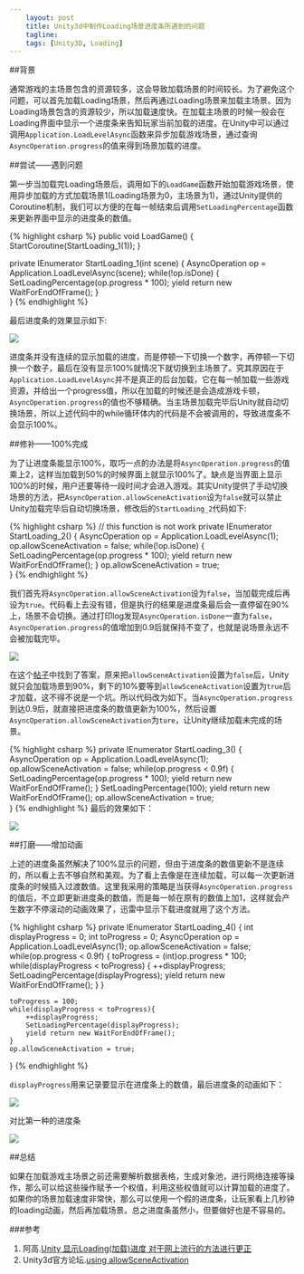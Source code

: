 ```yaml
---
    layout: post
    title: Unity3d中制作Loading场景进度条所遇到的问题
    tagline: 
    tags: [Unity3D, Loading]
---
```


##背景

通常游戏的主场景包含的资源较多，这会导致加载场景的时间较长。为了避免这个问题，可以首先加载Loading场景，然后再通过Loading场景来加载主场景。因为Loading场景包含的资源较少，所以加载速度快。在加载主场景的时候一般会在Loading界面中显示一个进度条来告知玩家当前加载的进度。在Unity中可以通过调用`Application.LoadLevelAsync`函数来异步加载游戏场景，通过查询`AsyncOperation.progress`的值来得到场景加载的进度。

##尝试——遇到问题

第一步当加载完Loading场景后，调用如下的`LoadGame`函数开始加载游戏场景，使用异步加载的方式加载场景1(Loading场景为0，主场景为1)，通过Unity提供的Coroutine机制，我们可以方便的在每一帧结束后调用`SetLoadingPercentage`函数来更新界面中显示的进度条的数值。

{% highlight csharp %}
public void LoadGame() {
    StartCoroutine(StartLoading_1(1));
}

private IEnumerator StartLoading_1(int scene) {
    AsyncOperation op = Application.LoadLevelAsync(scene);
    while(!op.isDone) {            
        SetLoadingPercentage(op.progress * 100);
        yield return new WaitForEndOfFrame();
    }        
}
{% endhighlight  %}

最后进度条的效果显示如下:

![](http://i.imgur.com/kesstj7.gif)

进度条并没有连续的显示加载的进度，而是停顿一下切换一个数字，再停顿一下切换一个数子，最后在没有显示100%就情况下就切换到主场景了。究其原因在于`Application.LoadLevelAsync`并不是真正的后台加载，它在每一帧加载一些游戏资源，并给出一个progress值，所以在加载的时候还是会造成游戏卡顿，`AsyncOperation.progress`的值也不够精确。当主场景加载完毕后Unity就自动切换场景，所以上述代码中的while循环体内的代码是不会被调用的，导致进度条不会显示100%。

##修补——100%完成

为了让进度条能显示100%，取巧一点的办法是将`AsyncOperation.progress`的值乘上2，这样当加载到50%的时候界面上就显示100%了。缺点是当界面上显示100%的时候，用户还要等待一段时间才会进入游戏。其实Unity提供了手动切换场景的方法，把`AsyncOperation.allowSceneActivation`设为`false`就可以禁止Unity加载完毕后自动切换场景，修改后的`StartLoading_2`代码如下:

{% highlight csharp %}
// this function is not work
private IEnumerator StartLoading_2() {
    AsyncOperation op = Application.LoadLevelAsync(1);
    op.allowSceneActivation = false;
    while(!op.isDone) {
        SetLoadingPercentage(op.progress * 100);
        yield return new WaitForEndOfFrame();
    }
    op.allowSceneActivation = true;   
}
{% endhighlight  %}

我们首先将`AsyncOperation.allowSceneActivation`设为`false`，当加载完成后再设为`true`。代码看上去没有错，但是执行的结果是进度条最后会一直停留在90%上，场景不会切换。通过打印log发现`AsyncOperation.isDone`一直为`false`，`AsyncOperation.progress`的值增加到0.9后就保持不变了，也就是说场景永远不会被加载完毕。

![](http://i.imgur.com/d44E3Yt.gif)


在这个[帖子](http://forum.unity3d.com/threads/using-allowsceneactivation.166106/#post-1146076)中找到了答案，原来把`allowSceneActivation`设置为`false`后，Unity就只会加载场景到90%，剩下的10%要等到`allowSceneActivation`设置为`true`后才加载，这不得不说是一个坑。所以代码改为如下。当`AsyncOperation.progress`到达0.9后，就直接把进度条的数值更新为100%，然后设置`AsyncOperation.allowSceneActivation`为`ture`，让Unity继续加载未完成的场景。

{% highlight csharp %}
private IEnumerator StartLoading_3() {
    AsyncOperation op = Application.LoadLevelAsync(1);
    op.allowSceneActivation = false;
    while(op.progress < 0.9f) {
        SetLoadingPercentage(op.progress * 100);
        yield return new WaitForEndOfFrame();
    }
    SetLoadingPercentage(100);
    yield return new WaitForEndOfFrame();
    op.allowSceneActivation = true;   
}
{% endhighlight  %}
最后的效果如下：

![](http://i.imgur.com/BircPFa.gif)



##打磨——增加动画

上述的进度条虽然解决了100%显示的问题，但由于进度条的数值更新不是连续的，所以看上去不够自然和美观。为了看上去像是在连续加载，可以每一次更新进度条的时候插入过渡数值。这里我采用的策略是当获得`AsyncOperation.progress`的值后，不立即更新进度条的数值，而是每一帧在原有的数值上加1，这样就会产生数字不停滚动的动画效果了，迅雷中显示下载进度就用了这个方法。


{% highlight csharp %}
private IEnumerator StartLoading_4() {
    int displayProgress = 0;
    int toProgress = 0;
    AsyncOperation op = Application.LoadLevelAsync(1);
    op.allowSceneActivation = false;
    while(op.progress < 0.9f) {
        toProgress = (int)op.progress * 100;
        while(displayProgress < toProgress) {
            ++displayProgress;
            SetLoadingPercentage(displayProgress);
            yield return new WaitForEndOfFrame();
        }
    }

    toProgress = 100;
    while(displayProgress < toProgress){
        ++displayProgress;
        SetLoadingPercentage(displayProgress);
        yield return new WaitForEndOfFrame();
    }
    op.allowSceneActivation = true;
}
{% endhighlight  %}


`displayProgress`用来记录要显示在进度条上的数值，最后进度条的动画如下：

![](http://i.imgur.com/mAjrMuS.gif)

对比第一种的进度条

![](http://i.imgur.com/kesstj7.gif)


##总结

如果在加载游戏主场景之前还需要解析数据表格，生成对象池，进行网络连接等操作，那么可以给这些操作赋予一个权值，利用这些权值就可以计算加载的进度了。如果你的场景加载速度非常快，那么可以使用一个假的进度条，让玩家看上几秒钟的loading动画，然后再加载场景。总之进度条虽然小，但要做好也是不容易的。

###参考

1. 阿高.[Unity 显示Loading(加载)进度 对于网上流行的方法进行更正](http://blog.csdn.net/fg5823820/article/details/28913163)
2. Unity3d官方论坛.[using allowSceneActivation](http://forum.unity3d.com/threads/using-allowsceneactivation.166106/#post-1146076)







